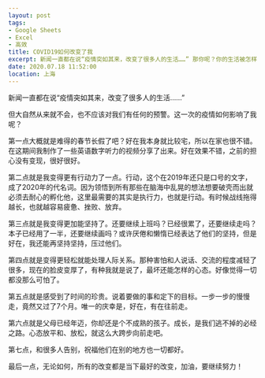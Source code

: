 ```yaml
---
layout: post
tags: 
- Google Sheets
- Excel
- 高效
title: COVID19如何改变了我
excerpt: 新闻一直都在说“疫情突如其来，改变了很多人的生活……” 那你呢？你的生活被怎样改变了？
date: 2020.07.18 11:52:00
location: 上海
---
```


新闻一直都在说“疫情突如其来，改变了很多人的生活……”

但大自然从来就不会，也不应该对我们有任何的预警。这一次的疫情如何影响了我呢？

第一点大概就是难得的春节长假了吧？好在我本身就比较宅，所以在家也很不错。在这期间我制作了一些英语数字听力的视频分享了出来。好在效果不错，之前的担心没有变现，很好很好。

第二点就是我变得更有行动力了一点。行动，这个在2019年还只是口号的文字，成了2020年的代名词。因为领悟到所有那些在脑海中乱晃的想法想要破壳而出就必须去耐心的孵化他，这里最需要的其实是执行力，也就是行动。有时候战线拖得越长，也就越容易疲惫、挫败、放弃。

第三点就是我变得更加能坚持了。还要继续上班吗？已经很累了，还要继续走吗？本子已经用了一半，还要继续画吗？或许厌倦和懒惰已经表达了他们的坚持，但是好在，我还能再坚持坚持，压过他们。

第四点就是变得更轻松就能处理人际关系。那种害怕和人说话、交流的程度减轻了很多，现在的脸皮变厚了，有种我就是说了，最坏还能怎样的心态。好像觉得一切都没那么可怕了。

第五点就是感受到了时间的珍贵。说着要做的事和定下的目标。一步一步的慢慢走，竟然又过了7个月。唯一的庆幸是，好在，有在往前走。

第六点就是父母已经年迈，你却还是个不成熟的孩子。成长，是我们逃不掉的必经之路。心态放平和、放松，就这么大跨步向前走吧。

第七点，和很多人告别，祝福他们在别的地方也一切都好。

最后一点，无论如何，所有的改变都是当下最好的改变，加油，要继续努力！